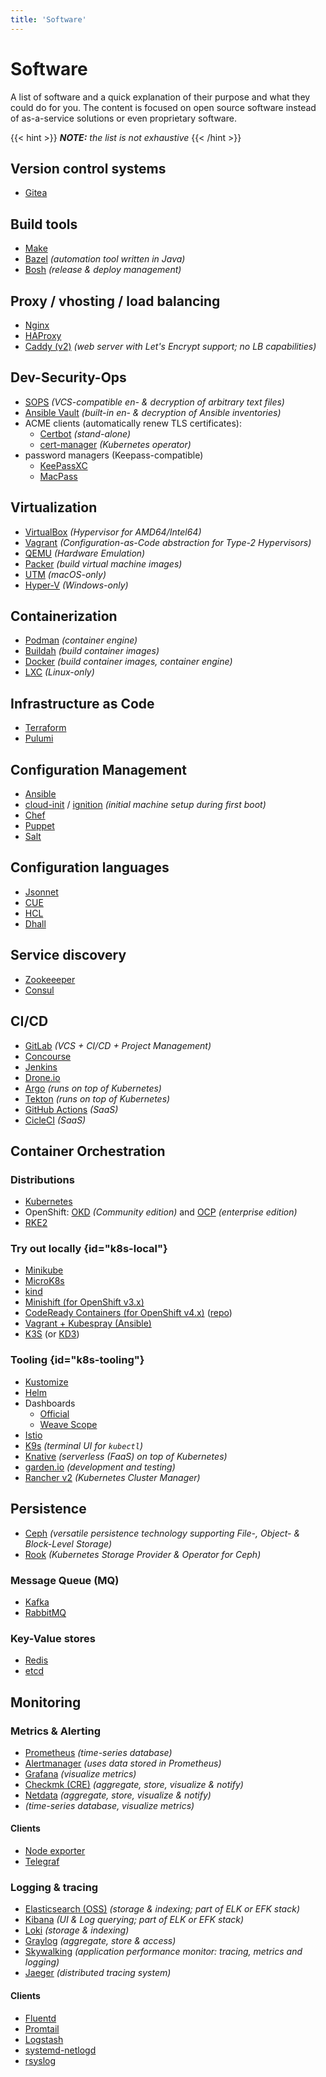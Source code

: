 ```yaml
---
title: 'Software'
---
```



Software
========

A list of software and a quick explanation of their purpose and what they could do for you. The 
content is focused on open source software instead of as-a-service solutions or even proprietary
software.

{{< hint >}}
*__NOTE:__ the list is not exhaustive*
{{< /hint >}}


## Version control systems

* [Gitea](https://docs.gitea.io/en-us/)


## Build tools

* [Make](https://www.gnu.org/software/make/manual/make.html#Introduction)
* [Bazel](https://bazel.build/) *(automation tool written in Java)*
* [Bosh](https://bosh.io/docs/problems/) *(release & deploy management)*


## Proxy / vhosting / load balancing

* [Nginx](https://nginx.org/en/docs/beginners_guide.html)
* [HAProxy](https://docs.haproxy.org/2.6/intro.html)
* [Caddy (v2)](https://caddyserver.com/) *(web server with Let's Encrypt support; no LB capabilities)*


## Dev-Security-Ops

* [SOPS](https://github.com/mozilla/sops#usage) *(VCS-compatible en- & decryption of arbitrary text files)*
* [Ansible Vault](https://docs.ansible.com/ansible/latest/user_guide/vault.html) *(built-in en- & decryption of Ansible inventories)*
* ACME clients (automatically renew TLS certificates):
  * [Certbot](https://eff-certbot.readthedocs.io/en/stable/) *(stand-alone)*
  * [cert-manager](https://cert-manager.io/docs/) *(Kubernetes operator)*
* password managers (Keepass-compatible)
  * [KeePassXC](https://keepassxc.org/)
  * [MacPass](https://macpassapp.org/)


## Virtualization

* [VirtualBox](https://www.virtualbox.org/) *(Hypervisor for AMD64/Intel64)*
* [Vagrant]() *(Configuration-as-Code abstraction for Type-2 Hypervisors)*
* [QEMU](https://www.qemu.org/docs/master/system/qemu-manpage.html) *(Hardware Emulation)*
* [Packer](https://www.packer.io/docs) *(build virtual machine images)*
* [UTM](https://mac.getutm.app/) *(macOS-only)*
* [Hyper-V](https://learn.microsoft.com/en-us/virtualization/hyper-v-on-windows/about/) *(Windows-only)*


## Containerization

* [Podman](https://podman.io/getting-started/) *(container engine)*
* [Buildah](https://github.com/containers/buildah/tree/main/docs/tutorials) *(build container images)*
* [Docker](https://docs.docker.com/engine/reference/commandline/docker/) *(build container images, container engine)*
* [LXC](https://linuxcontainers.org/lxd/introduction/#get-started) *(Linux-only)*


## Infrastructure as Code

* [Terraform](https://www.terraform.io/intro)
* [Pulumi](https://www.pulumi.com/docs/guides/)


## Configuration Management

* [Ansible](https://docs.ansible.com/ansible/latest/user_guide/index.html)
* [cloud-init](https://cloudinit.readthedocs.io/en/latest/) / [ignition](https://github.com/coreos/ignition) *(initial machine setup during first boot)*
* [Chef](https://docs.chef.io/chef_overview/)
* [Puppet](https://puppet.com/docs/puppet/7/what_is_puppet.html)
* [Salt](https://docs.saltproject.io/salt/user-guide/en/latest/topics/overview.html)


## Configuration languages

* [Jsonnet](https://jsonnet.org/learning/tutorial.html)
* [CUE](https://cuelang.org/docs/)
* [HCL](https://www.terraform.io/language/syntax/configuration)
* [Dhall](https://dhall-lang.org/)


## Service discovery

* [Zookeeeper](https://zookeeper.apache.org/doc/current/index.html)
* [Consul](https://developer.hashicorp.com/consul/docs/intro)


## CI/CD

* [GitLab](https://docs.gitlab.com/ee/ci/quick_start/#create-a-gitlab-ciyml-file) *(VCS + CI/CD + Project Management)*
* [Concourse](https://concourse-ci.org/config-basics.html)
* [Jenkins](https://www.jenkins.io/doc/book/pipeline/jenkinsfile/)
* [Drone.io](https://docs.drone.io/pipeline/overview/)
* [Argo](https://argoproj.github.io/argo-workflows/workflow-concepts/) *(runs on top of Kubernetes)*
* [Tekton](https://tekton.dev/docs/pipelines/) *(runs on top of Kubernetes)*
* [GitHub Actions](https://docs.github.com/en/actions/using-workflows/about-workflows#create-an-example-workflow) *(SaaS)*
* [CicleCI](https://circleci.com/docs/workflows/#workflows-configuration-examples) *(SaaS)*


## Container Orchestration

### Distributions

* [Kubernetes](https://kubernetes.io/docs/tutorials/kubernetes-basics/)
* OpenShift: [OKD](https://docs.okd.io/latest/welcome/index.html) *(Community edition)*
  and [OCP](https://developers.redhat.com/products/openshift/overview) *(enterprise edition)*
* [RKE2](https://docs.rke2.io/)


### Try out locally {id="k8s-local"}

* [Minikube](https://kubernetes.io/de/docs/setup/minikube/)
* [MicroK8s](https://microk8s.io/#install-microk8s)
* [kind](https://kind.sigs.k8s.io/)
* [Minishift (for OpenShift v3.x)](https://github.com/minishift/minishift)
* [CodeReady Containers (for OpenShift v4.x)](https://www.okd.io/crc/) ([repo](https://github.com/code-ready/crc))
* [Vagrant + Kubespray (Ansible)](https://github.com/kubernetes-sigs/kubespray#vagrant)
* [K3S](https://docs.k3s.io/quick-start) (or [KD3](https://k3d.io/))


### Tooling {id="k8s-tooling"}

* [Kustomize](https://kubernetes.io/docs/tasks/manage-kubernetes-objects/kustomization/)
* [Helm](https://helm.sh/docs/intro/quickstart/)
* Dashboards
  * [Official](https://github.com/kubernetes/dashboard)
  * [Weave Scope](https://github.com/weaveworks/scope)
* [Istio](https://istio.io/latest/about/service-mesh/)
* [K9s](ttps://github.com/derailed/k9s) *(terminal UI for `kubectl`)*
* [Knative](https://knative.dev/) *(serverless (FaaS) on top of Kubernetes)*
* [garden.io](https://docs.garden.io/) *(development and testing)*
* [Rancher v2](https://docs.ranchermanager.rancher.io/getting-started/introduction/overview) *(Kubernetes Cluster Manager)*


## Persistence

* [Ceph](https://docs.ceph.com/en/quincy/) *(versatile persistence technology supporting File-, Object- & Block-Level Storage)*
* [Rook](https://rook.io/docs/rook/latest/Getting-Started/intro/) *(Kubernetes Storage Provider & Operator for Ceph)*

### Message Queue (MQ)

* [Kafka](https://kafka.apache.org/documentation/#introduction)
* [RabbitMQ](https://www.rabbitmq.com/download.html)

### Key-Value stores

* [Redis](https://redis.io/docs/getting-started/)
* [etcd](https://etcd.io/docs/latest/quickstart/)


## Monitoring

### Metrics & Alerting

* [Prometheus](https://prometheus.io/docs/introduction/first_steps/) *(time-series database)*
* [Alertmanager](https://prometheus.io/docs/alerting/latest/alertmanager) *(uses data stored in Prometheus)*
* [Grafana](https://grafana.com/docs/grafana/latest/getting-started/build-first-dashboard/) *(visualize metrics)*
* [Checkmk (CRE)](https://docs.checkmk.com/latest/en/intro_setup.html) *(aggregate, store, visualize & notify)*
* [Netdata](https://learn.netdata.cloud/guides/step-by-step/step-00) *(aggregate, store, visualize & notify)*
* [](https://graphite.readthedocs.io/en/latest/overview.html) *(time-series database, visualize metrics)*


#### Clients

* [Node exporter](https://github.com/prometheus/node_exporter)
* [Telegraf](https://github.com/influxdata/telegraf)


### Logging & tracing

* [Elasticsearch (OSS)](https://www.elastic.co/guide/en/elasticsearch/reference/current/install-elasticsearch.html#elasticsearch-deployment-options) *(storage & indexing; part of ELK or EFK stack)*
* [Kibana](https://www.elastic.co/guide/en/kibana/current/get-started.html) *(UI & Log querying; part of ELK or EFK stack)*
* [Loki](https://grafana.com/oss/loki/) *(storage & indexing)*
* [Graylog](https://www.graylog.org/products/open-source) *(aggregate, store & access)*
* [Skywalking]() *(application performance monitor: tracing, metrics and logging)*
* [Jaeger](https://www.jaegertracing.io/docs/latest/getting-started/) *(distributed tracing system)*


#### Clients

* [Fluentd](https://docs.fluentd.org/quickstart)
* [Promtail](https://grafana.com/docs/loki/latest/clients/promtail/)
* [Logstash](https://github.com/elastic/logstash)
* [systemd-netlogd](https://github.com/systemd/systemd-netlogd)
* [rsyslog](https://www.rsyslog.com/)
